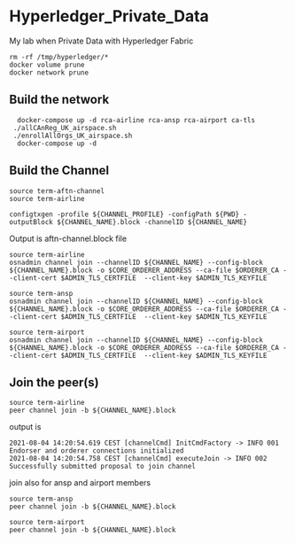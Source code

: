 # Hyperledger_Private_Data
My lab when Private Data with Hyperledger Fabric

```
rm -rf /tmp/hyperledger/*
docker volume prune
docker network prune
```

## Build the network
```
  docker-compose up -d rca-airline rca-ansp rca-airport ca-tls
 ./allCAnReg_UK_airspace.sh
 ./enrollAllOrgs_UK_airspace.sh
  docker-compose up -d
```

## Build the Channel
```
source term-aftn-channel
source term-airline

configtxgen -profile ${CHANNEL_PROFILE} -configPath ${PWD} -outputBlock ${CHANNEL_NAME}.block -channelID ${CHANNEL_NAME}
```

Output is aftn-channel.block file

```
source term-airline
osnadmin channel join --channelID ${CHANNEL_NAME} --config-block ${CHANNEL_NAME}.block -o $CORE_ORDERER_ADDRESS --ca-file $ORDERER_CA --client-cert $ADMIN_TLS_CERTFILE  --client-key $ADMIN_TLS_KEYFILE

source term-ansp
osnadmin channel join --channelID ${CHANNEL_NAME} --config-block ${CHANNEL_NAME}.block -o $CORE_ORDERER_ADDRESS --ca-file $ORDERER_CA --client-cert $ADMIN_TLS_CERTFILE  --client-key $ADMIN_TLS_KEYFILE

source term-airport
osnadmin channel join --channelID ${CHANNEL_NAME} --config-block ${CHANNEL_NAME}.block -o $CORE_ORDERER_ADDRESS --ca-file $ORDERER_CA --client-cert $ADMIN_TLS_CERTFILE  --client-key $ADMIN_TLS_KEYFILE
```

## Join the peer(s)
```
source term-airline
peer channel join -b ${CHANNEL_NAME}.block
```
output is
```
2021-08-04 14:20:54.619 CEST [channelCmd] InitCmdFactory -> INFO 001 Endorser and orderer connections initialized
2021-08-04 14:20:54.758 CEST [channelCmd] executeJoin -> INFO 002 Successfully submitted proposal to join channel
```
join also for ansp and airport members
```
source term-ansp
peer channel join -b ${CHANNEL_NAME}.block

source term-airport
peer channel join -b ${CHANNEL_NAME}.block
```